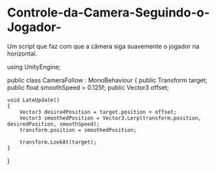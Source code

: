 # Controle-da-Camera-Seguindo-o-Jogador-
Um script que faz com que a câmera siga suavemente o jogador na horizontal.

using UnityEngine;

public class CameraFollow : MonoBehaviour
{
    public Transform target;
    public float smoothSpeed = 0.125f;
    public Vector3 offset;

    void LateUpdate()
    {
        Vector3 desiredPosition = target.position + offset;
        Vector3 smoothedPosition = Vector3.Lerp(transform.position, desiredPosition, smoothSpeed);
        transform.position = smoothedPosition;

        transform.LookAt(target);
    }
}

